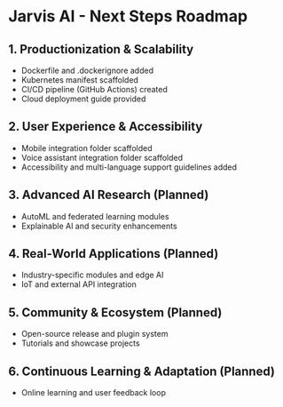 # Jarvis AI - Next Steps Roadmap

## 1. Productionization & Scalability
- Dockerfile and .dockerignore added
- Kubernetes manifest scaffolded
- CI/CD pipeline (GitHub Actions) created
- Cloud deployment guide provided

## 2. User Experience & Accessibility
- Mobile integration folder scaffolded
- Voice assistant integration folder scaffolded
- Accessibility and multi-language support guidelines added

## 3. Advanced AI Research (Planned)
- AutoML and federated learning modules
- Explainable AI and security enhancements

## 4. Real-World Applications (Planned)
- Industry-specific modules and edge AI
- IoT and external API integration

## 5. Community & Ecosystem (Planned)
- Open-source release and plugin system
- Tutorials and showcase projects

## 6. Continuous Learning & Adaptation (Planned)
- Online learning and user feedback loop
